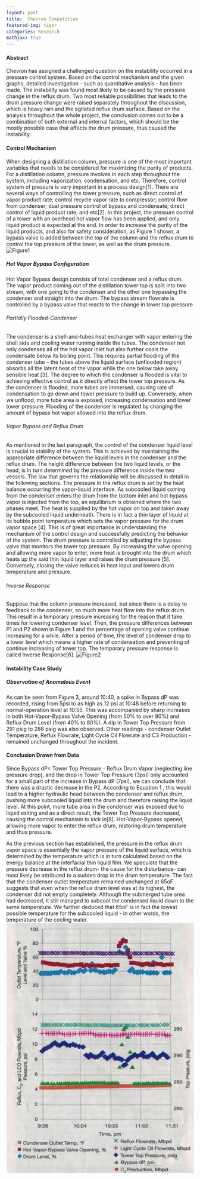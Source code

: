```yaml
---
layout: post
title:  Chevron Competition
featured-img: tiger
categories: Research
mathjax: true
---
```

#### Abstract
Chevron has assigned a challenged question on the instability occurred in a pressure control system. Based on the control mechanism and the given graphs, detailed investigation - such as quantitative analysis - has been made. The instability was found most likely to be caused by the pressure change in the reflux drum. Two most reliable possibilities that leads to the drum pressure change were raised separately throughout the discussion, which is heavy rain and the agitated reflux drum surface. Based on the analysis throughout the whole project, the conclusion comes out to be a combination of both external and internal factors, which should be the mostly possible case that affects the drum pressure, thus caused the instability.

#### Control Mechanism

When designing a distillation column, pressure is one of the most important variables that needs to be considered for maximizing the purity of products. For a distillation column, pressure involves in each step throughout the system, including vaporization, condensation, and etc. Therefore, control system of pressure is very important in a process design[1]. There are several ways of controlling the tower pressure, such as direct control of vapor product rate; control recycle vapor rate to compressor; control flow from condenser; dual pressure control of bypass and condensate; direct control of liquid product rate; and etc[2]. In this project, the pressure control of a tower with an overhead hot vapor flow has been applied, and only liquid product is expected at the end. In order to increase the purity of the liquid products, and also for safety consideration, as Figure 1 shown, a bypass valve is added between the top of the column and the reflux drum to control the top pressure of the tower, as well as the drum pressure.
![Figure1](/assets/img/posts/figc1.png)
##### Hot Vapor Bypass Configuration
Hot Vapor Bypass design consists of total condenser and a reflux drum. The vapor product coming out of the distillation tower top is split into two stream, with one going to the condenser and the other one bypassing the condenser and straight into the drum. The bypass stream flowrate is controlled by a bypass valve that reacts to the change in tower top pressure
###### Partially Flooded-Condenser
The condenser is a shell-and-tubes heat exchanger with vapor entering the shell side and cooling water running inside the tubes. The condenser not only condenses all of the hot vapor inlet but also further cools the condensate below its boiling point. This requires partial flooding of the condenser tube – the tubes above the liquid surface (unflooded region) absorbs all the latent heat of the vapor while the one below take away sensible heat [3]. The degree to which the condenser is flooded is vital to achieving effective control as it directly affect the tower top pressure. As the condenser is flooded, more tubes are immersed, causing rate of condensation to go down and tower pressure to build up. Conversely, when we unflood, more tube area is exposed, increasing condensation and lower tower pressure. Flooding of the condenser is regulated by changing the amount of bypass hot vapor allowed into the reflux drum.
###### Vapor Bypass and Reflux Drum
As mentioned in the last paragraph, the control of the condenser liquid level is crucial to stability of the system. This is achieved by maintaining the appropriate difference between the liquid levels in the condenser and the reflux drum. The height difference between the two liquid levels, or the head, is in turn determined by the pressure difference inside the two vessels. The law that governs the relationship will be discussed in detail in the following sections.
The pressure in the reflux drum is set by the heat balance occurring the vapor-liquid interface. As subcooled liquid coming from the condenser enters the drum from the bottom inlet and hot bypass vapor is injected from the top, an equilibrium is obtained where the two phases meet. The heat is supplied by the hot vapor on top and taken away by the subcooled liquid underneath. There is in fact a thin layer of liquid at its bubble point temperature which sets the vapor pressure for the drum vapor space [4]. This is of great importance in understanding the mechanism of the control design and successfully predicting the behavior of the system.
The drum pressure is controlled by adjusting the bypass valve that monitors the tower top pressure. By increasing the valve opening and allowing more vapor to enter, more heat is brought into the drum which heats up the said thin liquid layer and raises the drum pressure [5]. Conversely, closing the valve reduces in heat input and lowers drum temperature and pressure.
###### Inverse Response
Suppose that the column pressure increased, but since there is a delay to feedback to the condenser, so much more heat flow into the reflux drum. This result in a temporary pressure increasing for the reason that it take times for lowering condenser level. Then, the pressure differences between P1 and P2 shown in Figure 1 and the percentage of opening valve continue increasing for a while. After a period of time, the level of condenser drop to a lower level which means a higher rate of condensation and preventing of continue increasing of tower top. The temporary pressure response is called Inverse Response[6].
![Figure2](/assets/img/posts/figc2.png)
#### Instability Case Study
##### Observation of Anomalous Event
As can be seen from Figure 3, around 10:40, a spike in Bypass dP was recorded, rising from 5psi to as high as 12 psi at 10:48 before returning to normal-operation level at 10:55. This was accompanied by sharp increases in both Hot-Vapor-Bypass Valve Opening (from 50% to over 80%) and Reflux Drum Level (from 40% to 80%). A dip in Tower Top Pressure from 291 psig to 288 psig was also observed. Other readings - condenser Outlet Temperature, Reflux Flowrate, Light Cycle Oil Flowrate and C3 Production - remained unchanged throughout the incident.

#### Conclusion Drawn from Data
Since Bypass dP= Tower Top Pressure - Reflux Drum Vapor (neglecting line pressure drop), and the drop in Tower Top Pressure (3psi) only accounted for a small part of the increase in Bypass dP (7psi), we can conclude that there was a drastic decrease in the P2. According to Equation 1 , this would lead to a higher hydraulic head between the condenser and reflux drum, pushing more subcooled liquid into the drum and therefore raising the liquid level. At this point, more tube area in the condenser was exposed due to liquid exiting and as a direct result, the Tower Top Pressure decreased, causing the control mechanism to kick in[8]. Hot-Vapor-Bypass opened, allowing more vapor to enter the reflux drum, restoring drum temperature and thus pressure.

As the previous section has established, the pressure in the reflux drum vapor space is essentially the vapor pressure of the liquid surface, which is determined by the temperature which is in turn calculated based on the energy balance at the interfacial thin liquid film. We speculate that the pressure decrease in the reflux drum- the cause for the disturbance- can most likely be attributed to a sudden drop in the drum temperature.
The fact that the condenser outlet temperature remained unchanged at 65oF suggests that even when the reflux drum level was at its highest, the condenser did not empty completely. Although the submerged tube area had decreased, it still managed to subcool the condensed liquid down to the same temperature. We further deduced that 65oF is in fact the lowest possible temperature for the subcooled liquid - in other words, the temperature of the cooling water.
![Figure3](/assets/img/posts/figc3.png)
